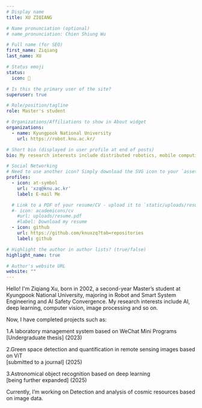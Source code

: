 ```yaml
---
# Display name
title: XU ZIQIANG

# Name pronunciation (optional)
# name_pronunciation: Chien Shiung Wu

# Full name (for SEO)
first_name: Ziqiang
last_name: XU

# Status emoji
status:
  icon: 🌼

# Is this the primary user of the site?
superuser: true

# Role/position/tagline
role: Master's student

# Organizations/Affiliations to show in About widget
organizations:
  - name: Kyungpook National University
    url: https://robot.knu.ac.kr/

# Short bio (displayed in user profile at end of posts)
bio: My research interests include distributed robotics, mobile computing and programmable matter.

# Social Networking
# Need to use another icon? Simply download the SVG icon to your `assets/media/icons/` folder.
profiles:
  - icon: at-symbol
    url: 'xzq@knu.ac.kr'
    label: E-mail Me

  # Link to a PDF of your resume/CV - upload it to `static/uploads/resume.pdf`
  #- icon: academicons/cv
    #url: uploads/resume.pdf
    #label: Download my resume
  - icon: github
    url: https://github.com/knuxzq?tab=repositories
    label: github

# Highlight the author in author lists? (true/false)
highlight_name: true

# Author's website URL
website: ""
---
```


Hello! I'm Ziqiang Xu, born in 2002, a second-year Master’s student at Kyungpook National University, majoring in Robot and Smart System Engineering and AI Safety Convergence. My research interests include AI, deep learning, computer vision, image processing and so on. 

Now, I have completed projects such as:

1.A laboratory management system based on WeChat Mini Programs  
[Undergraduate thesis] (2023)

2.Green space detection and quantification in remote sensing images based on ViT  
[submitted to a journal] (2025)

3.Astronomical object recognition based on deep learning  
[being further expanded] (2025)

Currently, I’m working on Detection and analysis of cosmic resources based on image data.
